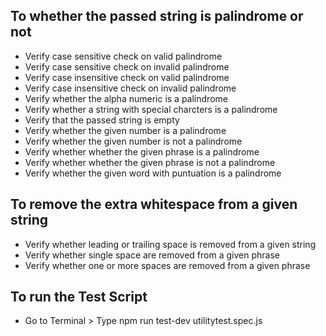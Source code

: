 ## To whether the passed string is palindrome or not
- Verify case sensitive check on valid palindrome
- Verify case sensitive check on invalid palindrome
- Verify case insensitive check on valid palindrome
- Verify case insensitive check on invalid palindrome
- Verify whether the alpha numeric is a palindrome
- Verify whether a string with special charcters is a palindrome
- Verify that the passed string is empty
- Verify whether the given number is a palindrome
- Verify whether the given number is not a palindrome
- Verify whether whether the given phrase is a palindrome
- Verify whether whether the given phrase is not a palindrome
- Verify whether the given word with puntuation is a palindrome


## To remove the extra whitespace from a given string 
- Verify whether  leading or trailing space is removed from a given string
- Verify whether single space are removed from a given phrase
- Verify whether one or more spaces are removed from a given phrase

## To run the Test Script 
- Go to Terminal > Type npm run test-dev utilitytest.spec.js
